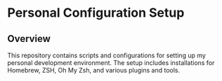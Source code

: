 
# Personal Configuration Setup

## Overview

This repository contains scripts and configurations for setting up my personal development environment. The setup includes installations for Homebrew, ZSH, Oh My Zsh, and various plugins and tools.
